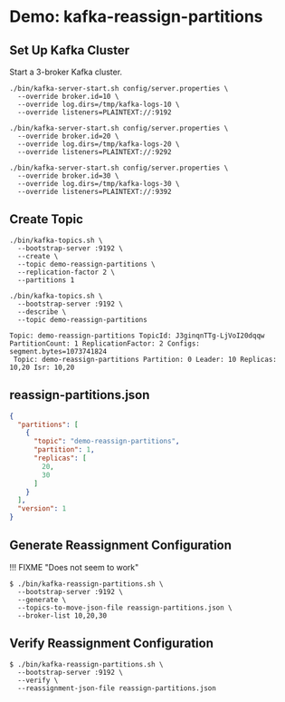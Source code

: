 # Demo: kafka-reassign-partitions

## Set Up Kafka Cluster

Start a 3-broker Kafka cluster.

```shell
./bin/kafka-server-start.sh config/server.properties \
  --override broker.id=10 \
  --override log.dirs=/tmp/kafka-logs-10 \
  --override listeners=PLAINTEXT://:9192
```

```shell
./bin/kafka-server-start.sh config/server.properties \
  --override broker.id=20 \
  --override log.dirs=/tmp/kafka-logs-20 \
  --override listeners=PLAINTEXT://:9292
```

```shell
./bin/kafka-server-start.sh config/server.properties \
  --override broker.id=30 \
  --override log.dirs=/tmp/kafka-logs-30 \
  --override listeners=PLAINTEXT://:9392
```

## Create Topic

```shell
./bin/kafka-topics.sh \
  --bootstrap-server :9192 \
  --create \
  --topic demo-reassign-partitions \
  --replication-factor 2 \
  --partitions 1
```

```shell
./bin/kafka-topics.sh \
  --bootstrap-server :9192 \
  --describe \
  --topic demo-reassign-partitions
```

```text
Topic: demo-reassign-partitions TopicId: J3ginqnTTg-LjVoI20dqqw PartitionCount: 1 ReplicationFactor: 2 Configs: segment.bytes=1073741824
 Topic: demo-reassign-partitions Partition: 0 Leader: 10 Replicas: 10,20 Isr: 10,20
```

## reassign-partitions.json

```json title="reassign-partitions.json"
{
  "partitions": [
    {
      "topic": "demo-reassign-partitions",
      "partition": 1,
      "replicas": [
        20,
        30
      ]
    }
  ],
  "version": 1
}
```

## Generate Reassignment Configuration

!!! FIXME "Does not seem to work"

```console
$ ./bin/kafka-reassign-partitions.sh \
  --bootstrap-server :9192 \
  --generate \
  --topics-to-move-json-file reassign-partitions.json \
  --broker-list 10,20,30
```

## Verify Reassignment Configuration

``` console
$ ./bin/kafka-reassign-partitions.sh \
  --bootstrap-server :9192 \
  --verify \
  --reassignment-json-file reassign-partitions.json
```
